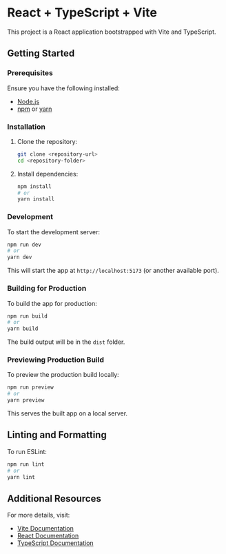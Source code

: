 # React + TypeScript + Vite

This project is a React application bootstrapped with Vite and TypeScript.

## Getting Started

### Prerequisites

Ensure you have the following installed:

-   [Node.js](https://nodejs.org/)
-   [npm](https://www.npmjs.com/) or [yarn](https://yarnpkg.com/)

### Installation

1. Clone the repository:

    ```bash
    git clone <repository-url>
    cd <repository-folder>
    ```

2. Install dependencies:
    ```bash
    npm install
    # or
    yarn install
    ```

### Development

To start the development server:

```bash
npm run dev
# or
yarn dev
```

This will start the app at `http://localhost:5173` (or another available port).

### Building for Production

To build the app for production:

```bash
npm run build
# or
yarn build
```

The build output will be in the `dist` folder.

### Previewing Production Build

To preview the production build locally:

```bash
npm run preview
# or
yarn preview
```

This serves the built app on a local server.

## Linting and Formatting

To run ESLint:

```bash
npm run lint
# or
yarn lint
```

## Additional Resources

For more details, visit:

-   [Vite Documentation](https://vitejs.dev/)
-   [React Documentation](https://reactjs.org/)
-   [TypeScript Documentation](https://www.typescriptlang.org/)
